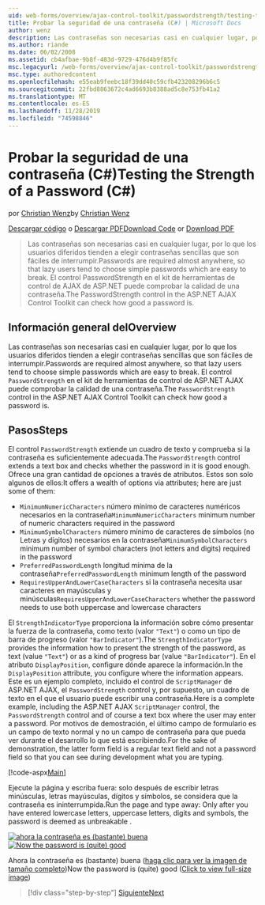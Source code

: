 ```yaml
---
uid: web-forms/overview/ajax-control-toolkit/passwordstrength/testing-the-strength-of-a-password-cs
title: Probar la seguridad de una contraseña (C#) | Microsoft Docs
author: wenz
description: Las contraseñas son necesarias casi en cualquier lugar, por lo que los usuarios diferidos tienden a elegir contraseñas sencillas que son fáciles de interrumpir. Control PasswordStrength en el ASP. N...
ms.author: riande
ms.date: 06/02/2008
ms.assetid: cb4afbae-9b8f-483d-9729-476d4b9f85fc
msc.legacyurl: /web-forms/overview/ajax-control-toolkit/passwordstrength/testing-the-strength-of-a-password-cs
msc.type: authoredcontent
ms.openlocfilehash: e55eab9feebc18f39dd40c59cfb423208296b6c5
ms.sourcegitcommit: 22fbd8863672c4ad6693b8388ad5c8e753fb41a2
ms.translationtype: MT
ms.contentlocale: es-ES
ms.lasthandoff: 11/28/2019
ms.locfileid: "74598846"
---
```

# <a name="testing-the-strength-of-a-password-c"></a><span data-ttu-id="a81d7-104">Probar la seguridad de una contraseña (C#)</span><span class="sxs-lookup"><span data-stu-id="a81d7-104">Testing the Strength of a Password (C#)</span></span>

<span data-ttu-id="a81d7-105">por [Christian Wenz](https://github.com/wenz)</span><span class="sxs-lookup"><span data-stu-id="a81d7-105">by [Christian Wenz](https://github.com/wenz)</span></span>

<span data-ttu-id="a81d7-106">[Descargar código](https://download.microsoft.com/download/9/3/f/93f8daea-bebd-4821-833b-95205389c7d0/PasswordStrength0.cs.zip) o [Descargar PDF](https://download.microsoft.com/download/2/d/c/2dc10e34-6983-41d4-9c08-f78f5387d32b/passwordstrength0CS.pdf)</span><span class="sxs-lookup"><span data-stu-id="a81d7-106">[Download Code](https://download.microsoft.com/download/9/3/f/93f8daea-bebd-4821-833b-95205389c7d0/PasswordStrength0.cs.zip) or [Download PDF](https://download.microsoft.com/download/2/d/c/2dc10e34-6983-41d4-9c08-f78f5387d32b/passwordstrength0CS.pdf)</span></span>

> <span data-ttu-id="a81d7-107">Las contraseñas son necesarias casi en cualquier lugar, por lo que los usuarios diferidos tienden a elegir contraseñas sencillas que son fáciles de interrumpir.</span><span class="sxs-lookup"><span data-stu-id="a81d7-107">Passwords are required almost anywhere, so that lazy users tend to choose simple passwords which are easy to break.</span></span> <span data-ttu-id="a81d7-108">El control PasswordStrength en el kit de herramientas de control de AJAX de ASP.NET puede comprobar la calidad de una contraseña.</span><span class="sxs-lookup"><span data-stu-id="a81d7-108">The PasswordStrength control in the ASP.NET AJAX Control Toolkit can check how good a password is.</span></span>

## <a name="overview"></a><span data-ttu-id="a81d7-109">Información general del</span><span class="sxs-lookup"><span data-stu-id="a81d7-109">Overview</span></span>

<span data-ttu-id="a81d7-110">Las contraseñas son necesarias casi en cualquier lugar, por lo que los usuarios diferidos tienden a elegir contraseñas sencillas que son fáciles de interrumpir.</span><span class="sxs-lookup"><span data-stu-id="a81d7-110">Passwords are required almost anywhere, so that lazy users tend to choose simple passwords which are easy to break.</span></span> <span data-ttu-id="a81d7-111">El control `PasswordStrength` en el kit de herramientas de control de ASP.NET AJAX puede comprobar la calidad de una contraseña.</span><span class="sxs-lookup"><span data-stu-id="a81d7-111">The `PasswordStrength` control in the ASP.NET AJAX Control Toolkit can check how good a password is.</span></span>

## <a name="steps"></a><span data-ttu-id="a81d7-112">Pasos</span><span class="sxs-lookup"><span data-stu-id="a81d7-112">Steps</span></span>

<span data-ttu-id="a81d7-113">El control `PasswordStrength` extiende un cuadro de texto y comprueba si la contraseña es suficientemente adecuada.</span><span class="sxs-lookup"><span data-stu-id="a81d7-113">The `PasswordStrength` control extends a text box and checks whether the password in it is good enough.</span></span> <span data-ttu-id="a81d7-114">Ofrece una gran cantidad de opciones a través de atributos. Estos son solo algunos de ellos:</span><span class="sxs-lookup"><span data-stu-id="a81d7-114">It offers a wealth of options via attributes; here are just some of them:</span></span>

- <span data-ttu-id="a81d7-115">`MinimumNumericCharacters` número mínimo de caracteres numéricos necesarios en la contraseña</span><span class="sxs-lookup"><span data-stu-id="a81d7-115">`MinimumNumericCharacters` minimum number of numeric characters required in the password</span></span>
- <span data-ttu-id="a81d7-116">`MinimumSymbolCharacters` número mínimo de caracteres de símbolos (no Letras y dígitos) necesarios en la contraseña</span><span class="sxs-lookup"><span data-stu-id="a81d7-116">`MinimumSymbolCharacters` minimum number of symbol characters (not letters and digits) required in the password</span></span>
- <span data-ttu-id="a81d7-117">`PreferredPasswordLength` longitud mínima de la contraseña</span><span class="sxs-lookup"><span data-stu-id="a81d7-117">`PreferredPasswordLength` minimum length of the password</span></span>
- <span data-ttu-id="a81d7-118">`RequiresUpperAndLowerCaseCharacters` si la contraseña necesita usar caracteres en mayúsculas y minúsculas</span><span class="sxs-lookup"><span data-stu-id="a81d7-118">`RequiresUpperAndLowerCaseCharacters` whether the password needs to use both uppercase and lowercase characters</span></span>

<span data-ttu-id="a81d7-119">El `StrengthIndicatorType` proporciona la información sobre cómo presentar la fuerza de la contraseña, como texto (valor `"Text"`) o como un tipo de barra de progreso (valor `"BarIndicator"`).</span><span class="sxs-lookup"><span data-stu-id="a81d7-119">The `StrengthIndicatorType` provides the information how to present the strength of the password, as text (value `"Text"`) or as a kind of progress bar (value `"BarIndicator"`).</span></span> <span data-ttu-id="a81d7-120">En el atributo `DisplayPosition`, configure dónde aparece la información.</span><span class="sxs-lookup"><span data-stu-id="a81d7-120">In the `DisplayPosition` attribute, you configure where the information appears.</span></span> <span data-ttu-id="a81d7-121">Este es un ejemplo completo, incluido el control de `ScriptManager` de ASP.NET AJAX, el `PasswordStrength` control y, por supuesto, un cuadro de texto en el que el usuario puede escribir una contraseña.</span><span class="sxs-lookup"><span data-stu-id="a81d7-121">Here is a complete example, including the ASP.NET AJAX `ScriptManager` control, the `PasswordStrength` control and of course a text box where the user may enter a password.</span></span> <span data-ttu-id="a81d7-122">Por motivos de demostración, el último campo de formulario es un campo de texto normal y no un campo de contraseña para que pueda ver durante el desarrollo lo que está escribiendo.</span><span class="sxs-lookup"><span data-stu-id="a81d7-122">For the sake of demonstration, the latter form field is a regular text field and not a password field so that you can see during development what you are typing.</span></span>

[!code-aspx[Main](testing-the-strength-of-a-password-cs/samples/sample1.aspx)]

<span data-ttu-id="a81d7-123">Ejecute la página y escriba fuera: solo después de escribir letras minúsculas, letras mayúsculas, dígitos y símbolos, se considera que la contraseña es ininterrumpida.</span><span class="sxs-lookup"><span data-stu-id="a81d7-123">Run the page and type away: Only after you have entered lowercase letters, uppercase letters, digits and symbols, the password is deemed as unbreakable .</span></span>

<span data-ttu-id="a81d7-124">[![ahora la contraseña es (bastante) buena](testing-the-strength-of-a-password-cs/_static/image2.png)](testing-the-strength-of-a-password-cs/_static/image1.png)</span><span class="sxs-lookup"><span data-stu-id="a81d7-124">[![Now the password is (quite) good](testing-the-strength-of-a-password-cs/_static/image2.png)](testing-the-strength-of-a-password-cs/_static/image1.png)</span></span>

<span data-ttu-id="a81d7-125">Ahora la contraseña es (bastante) buena ([haga clic para ver la imagen de tamaño completo](testing-the-strength-of-a-password-cs/_static/image3.png))</span><span class="sxs-lookup"><span data-stu-id="a81d7-125">Now the password is (quite) good ([Click to view full-size image](testing-the-strength-of-a-password-cs/_static/image3.png))</span></span>

> [!div class="step-by-step"]
> [<span data-ttu-id="a81d7-126">Siguiente</span><span class="sxs-lookup"><span data-stu-id="a81d7-126">Next</span></span>](testing-the-strength-of-a-password-vb.md)
